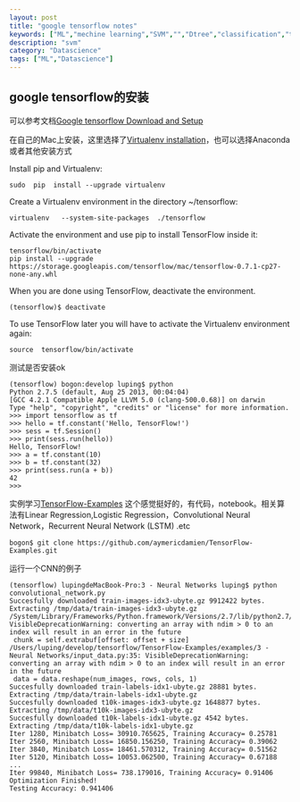 ```yaml
---
layout: post
title: "google tensorflow notes"
keywords: ["ML","mechine learning","SVM","","Dtree","classification","tensorflow"]
description: "svm"
category: "Datascience"
tags: ["ML","Datascience"]
---
```

## google tensorflow的安装

可以参考文档[Google tensorflow Download and Setup](https://github.com/tensorflow/tensorflow/blob/master/tensorflow/g3doc/get_started/os_setup.md#virtualenv-installation）,有很多中方式)

在自己的Mac上安装，这里选择了[Virtualenv installation](https://github.com/tensorflow/tensorflow/blob/master/tensorflow/g3doc/get_started/os_setup.md#virtualenv-installation)，也可以选择Anaconda或者其他安装方式

Install pip and Virtualenv:

```
sudo  pip  install --upgrade virtualenv 
```

Create a Virtualenv environment in the directory ~/tensorflow:

```
virtualenv   --system-site-packages  ./tensorflow
```
Activate the environment and use pip to install TensorFlow inside it:

```
tensorflow/bin/activate
pip install --upgrade https://storage.googleapis.com/tensorflow/mac/tensorflow-0.7.1-cp27-none-any.whl
```
When you are done using TensorFlow, deactivate the environment.

```
(tensorflow)$ deactivate
```
To use TensorFlow later you will have to activate the Virtualenv environment again:

```
source  tensorflow/bin/activate
```
 测试是否安装ok
 
 ```
 (tensorflow) bogon:develop luping$ python
Python 2.7.5 (default, Aug 25 2013, 00:04:04) 
[GCC 4.2.1 Compatible Apple LLVM 5.0 (clang-500.0.68)] on darwin
Type "help", "copyright", "credits" or "license" for more information.
>>> import tensorflow as tf
>>> hello = tf.constant('Hello, TensorFlow!')
>>> sess = tf.Session()
>>> print(sess.run(hello))
Hello, TensorFlow!
>>> a = tf.constant(10)
>>> b = tf.constant(32)
>>> print(sess.run(a + b))
42
>>> 
 ```
 
实例学习[TensorFlow-Examples](https://github.com/aymericdamien/TensorFlow-Examples)
这个感觉挺好的，有代码，notebook。相关算法有Linear Regression,Logistic Regression，Convolutional Neural Network，Recurrent Neural Network (LSTM) .etc
 
 ```
bogon$ git clone https://github.com/aymericdamien/TensorFlow-Examples.git
 ```
 运行一个CNN的例子
 ```
 (tensorflow) lupingdeMacBook-Pro:3 - Neural Networks luping$ python convolutional_network.py 
Succesfully downloaded train-images-idx3-ubyte.gz 9912422 bytes.
Extracting /tmp/data/train-images-idx3-ubyte.gz
/System/Library/Frameworks/Python.framework/Versions/2.7/lib/python2.7/gzip.py:268: VisibleDeprecationWarning: converting an array with ndim > 0 to an index will result in an error in the future
  chunk = self.extrabuf[offset: offset + size]
/Users/luping/develop/tensorflow/TensorFlow-Examples/examples/3 - Neural Networks/input_data.py:35: VisibleDeprecationWarning: converting an array with ndim > 0 to an index will result in an error in the future
  data = data.reshape(num_images, rows, cols, 1)
Succesfully downloaded train-labels-idx1-ubyte.gz 28881 bytes.
Extracting /tmp/data/train-labels-idx1-ubyte.gz
Succesfully downloaded t10k-images-idx3-ubyte.gz 1648877 bytes.
Extracting /tmp/data/t10k-images-idx3-ubyte.gz
Succesfully downloaded t10k-labels-idx1-ubyte.gz 4542 bytes.
Extracting /tmp/data/t10k-labels-idx1-ubyte.gz
Iter 1280, Minibatch Loss= 30910.765625, Training Accuracy= 0.25781
Iter 2560, Minibatch Loss= 16850.156250, Training Accuracy= 0.39062
Iter 3840, Minibatch Loss= 18461.570312, Training Accuracy= 0.51562
Iter 5120, Minibatch Loss= 10053.062500, Training Accuracy= 0.67188
...
Iter 99840, Minibatch Loss= 738.179016, Training Accuracy= 0.91406
Optimization Finished!
Testing Accuracy: 0.941406
 ```


